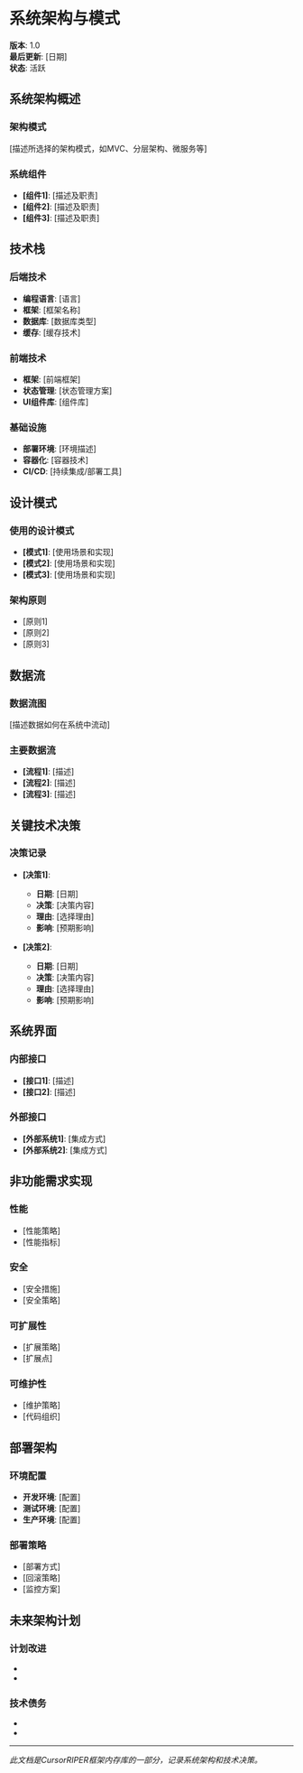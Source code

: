 # 系统架构与模式

**版本**: 1.0  
**最后更新**: [日期]  
**状态**: 活跃

## 系统架构概述

### 架构模式
[描述所选择的架构模式，如MVC、分层架构、微服务等]

### 系统组件
- **[组件1]**: [描述及职责]
- **[组件2]**: [描述及职责]
- **[组件3]**: [描述及职责]

## 技术栈

### 后端技术
- **编程语言**: [语言]
- **框架**: [框架名称]
- **数据库**: [数据库类型]
- **缓存**: [缓存技术]

### 前端技术
- **框架**: [前端框架]
- **状态管理**: [状态管理方案]
- **UI组件库**: [组件库]

### 基础设施
- **部署环境**: [环境描述]
- **容器化**: [容器技术]
- **CI/CD**: [持续集成/部署工具]

## 设计模式

### 使用的设计模式
- **[模式1]**: [使用场景和实现]
- **[模式2]**: [使用场景和实现]
- **[模式3]**: [使用场景和实现]

### 架构原则
- [原则1]
- [原则2]
- [原则3]

## 数据流

### 数据流图
[描述数据如何在系统中流动]

### 主要数据流
- **[流程1]**: [描述]
- **[流程2]**: [描述]
- **[流程3]**: [描述]

## 关键技术决策

### 决策记录
- **[决策1]**: 
  - **日期**: [日期]
  - **决策**: [决策内容]
  - **理由**: [选择理由]
  - **影响**: [预期影响]

- **[决策2]**: 
  - **日期**: [日期]
  - **决策**: [决策内容]
  - **理由**: [选择理由]
  - **影响**: [预期影响]

## 系统界面

### 内部接口
- **[接口1]**: [描述]
- **[接口2]**: [描述]

### 外部接口
- **[外部系统1]**: [集成方式]
- **[外部系统2]**: [集成方式]

## 非功能需求实现

### 性能
- [性能策略]
- [性能指标]

### 安全
- [安全措施]
- [安全策略]

### 可扩展性
- [扩展策略]
- [扩展点]

### 可维护性
- [维护策略]
- [代码组织]

## 部署架构

### 环境配置
- **开发环境**: [配置]
- **测试环境**: [配置]
- **生产环境**: [配置]

### 部署策略
- [部署方式]
- [回滚策略]
- [监控方案]

## 未来架构计划

### 计划改进
- [改进1]: [描述和时间表]
- [改进2]: [描述和时间表]

### 技术债务
- [技术债务1]: [描述和解决计划]
- [技术债务2]: [描述和解决计划]

---

*此文档是CursorRIPER框架内存库的一部分，记录系统架构和技术决策。* 